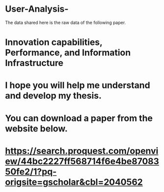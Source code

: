 # User-Analysis-
The data shared here is the raw data of the following paper. 
# Innovation capabilities, Performance, and Information Infrastructure 
# I hope you will help me understand and develop my thesis. 
# You can download a paper from the website below. 
# https://search.proquest.com/openview/44bc2227ff568714f6e4be8708350fe2/1?pq-origsite=gscholar&cbl=2040562
